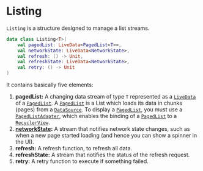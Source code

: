 # Listing

`Listing` is a structure designed to manage a list streams.

```kotlin
data class Listing<T>(
    val pagedList: LiveData<PagedList<T>>,
    val networkState: LiveData<NetworkState>,
    val refresh: () -> Unit,
    val refreshState: LiveData<NetworkState>,
    val retry: () -> Unit
)
```

It contains basically five elements:
1. **pagedList:** A changing data stream of type `T` represented as a [`LiveData`](https://developer.android.com/topic/libraries/architecture/livedata) of a [`PagedList`](https://developer.android.com/reference/android/arch/paging/PagedList).
A [`PagedList`](https://developer.android.com/reference/android/arch/paging/PagedList) is a List which loads its data in chunks (pages) from a [`DataSource`](https://developer.android.com/reference/android/arch/paging/DataSource).
To display a [`PagedList`](https://developer.android.com/reference/android/arch/paging/PagedList), you must use a [`PagedListAdapter`](https://developer.android.com/reference/android/arch/paging/PagedListAdapter), which enables the binding of a [`PagedList`](https://developer.android.com/reference/android/arch/paging/PagedList) to a [`RecyclerView`](https://developer.android.com/reference/android/support/v7/widget/RecyclerView).
1. **[networkState](NetworkState.md):** A stream that notifies network state changes, such as when a new page started loading (and hence you can show a spinner in the UI).
1. **refresh:** A refresh function, to refresh all data.
1. **refreshState:** A stream that notifies the status of the refresh request.
1. **retry:** A retry function to execute if something failed.
